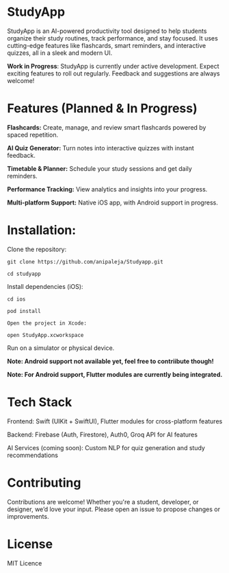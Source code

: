 # StudyApp

StudyApp is an AI-powered productivity tool designed to help students organize their study routines, track performance, and stay focused. It uses cutting-edge features like flashcards, smart reminders, and interactive quizzes, all in a sleek and modern UI.

**Work in Progress**: StudyApp is currently under active development. Expect exciting features to roll out regularly. Feedback and suggestions are always welcome!

# Features (Planned & In Progress)

**Flashcards:** Create, manage, and review smart flashcards powered by spaced repetition.

**AI Quiz Generator:** Turn notes into interactive quizzes with instant feedback.

**Timetable & Planner:** Schedule your study sessions and get daily reminders.

**Performance Tracking:** View analytics and insights into your progress.

**Multi-platform Support:** Native iOS app, with Android support in progress.

# Installation:

Clone the repository:

    git clone https://github.com/anipaleja/Studyapp.git

    cd studyapp

Install dependencies (iOS):

    cd ios

    pod install

    Open the project in Xcode:

    open StudyApp.xcworkspace

Run on a simulator or physical device.

**Note: Android support not available yet, feel free to contriibute though!**

**Note: For Android support, Flutter modules are currently being integrated.**

# Tech Stack

Frontend: Swift (UIKit + SwiftUI), Flutter modules for cross-platform features

Backend: Firebase (Auth, Firestore), Auth0, Groq API for AI features

AI Services (coming soon): Custom NLP for quiz generation and study recommendations

# Contributing

Contributions are welcome! Whether you're a student, developer, or designer, we’d love your input. Please open an issue to propose changes or improvements.

# License

MIT Licence
